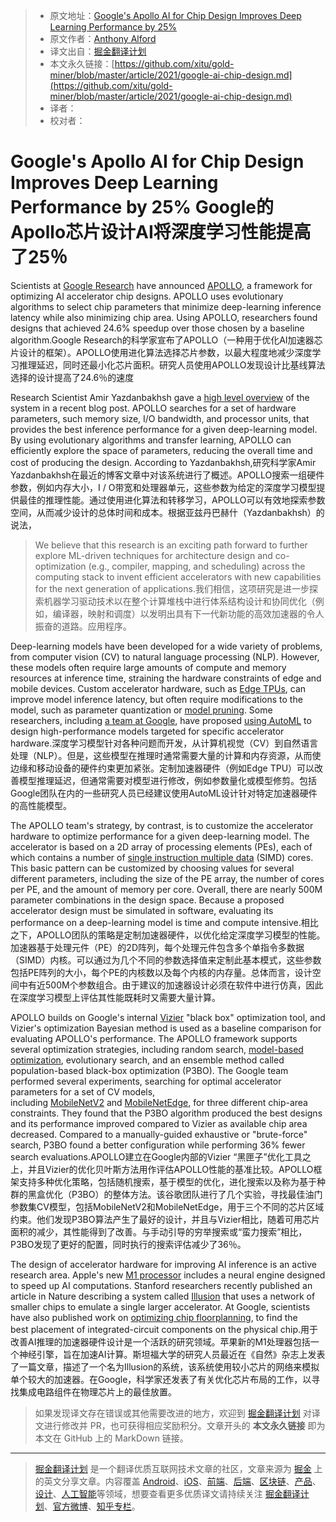 > * 原文地址：[Google's Apollo AI for Chip Design Improves Deep Learning Performance by 25%](https://www.infoq.com/news/2021/03/google-ai-chip-design)
> * 原文作者：[Anthony Alford]()
> * 译文出自：[掘金翻译计划](https://www.infoq.com/profile/Anthony-Alford/)
> * 本文永久链接：[https://github.com/xitu/gold-miner/blob/master/article/2021/google-ai-chip-design.md](https://github.com/xitu/gold-miner/blob/master/article/2021/google-ai-chip-design.md)
> * 译者：
> * 校对者：

# Google's Apollo AI for Chip Design Improves Deep Learning Performance by 25% Google的Apollo芯片设计AI将深度学习性能提高了25％

Scientists at [Google Research](https://research.google/) have announced [APOLLO](https://arxiv.org/abs/2102.01723), a framework for optimizing AI accelerator chip designs. APOLLO uses evolutionary algorithms to select chip parameters that minimize deep-learning inference latency while also minimizing chip area. Using APOLLO, researchers found designs that achieved 24.6% speedup over those chosen by a baseline algorithm.Google Research的科学家宣布了APOLLO（一种用于优化AI加速器芯片设计的框架）。APOLLO使用进化算法选择芯片参数，以最大程度地减少深度学习推理延迟，同时还最小化芯片面积。研究人员使用APOLLO发现设计比基线算法选择的设计提高了24.6％的速度

Research Scientist Amir Yazdanbakhsh gave a [high level overview](https://ai.googleblog.com/2021/02/machine-learning-for-computer.html) of the system in a recent blog post. APOLLO searches for a set of hardware parameters, such memory size, I/O bandwidth, and processor units, that provides the best inference performance for a given deep-learning model. By using evolutionary algorithms and transfer learning, APOLLO can efficiently explore the space of parameters, reducing the overall time and cost of producing the design. According to Yazdanbakhsh,研究科学家Amir Yazdanbakhsh在最近的博客文章中对该系统进行了概述。APOLLO搜索一组硬件参数，例如内存大小，I / O带宽和处理器单元，这些参数为给定的深度学习模型提供最佳的推理性能。通过使用进化算法和转移学习，APOLLO可以有效地探索参数空间，从而减少设计的总体时间和成本。根据亚兹丹巴赫什（Yazdanbakhsh）的说法，

> We believe that this research is an exciting path forward to further explore ML-driven techniques for architecture design and co-optimization (e.g., compiler, mapping, and scheduling) across the computing stack to invent efficient accelerators with new capabilities for the next generation of applications.我们相信，这项研究是进一步探索机器学习驱动技术以在整个计算堆栈中进行体系结构设计和协同优化（例如，编译器，映射和调度）以发明出具有下一代新功能的高效加速器的令人振奋的道路。应用程序。

Deep-learning models have been developed for a wide variety of problems, from computer vision (CV) to natural language processing (NLP). However, these models often require large amounts of compute and memory resources at inference time, straining the hardware constraints of edge and mobile devices. Custom accelerator hardware, such as [Edge TPUs](https://www.infoq.com/news/2020/12/google-coral-ai-iot/), can improve model inference latency, but often require modifications to the model, such as parameter quantization or [model pruning](https://www.infoq.com/presentations/tensorflow-lite/). Some researchers, including [a team at Google](https://arxiv.org/abs/2003.02838), have proposed [using AutoML](https://arxiv.org/abs/1812.00332) to design high-performance models targeted for specific accelerator hardware.深度学习模型针对各种问题而开发，从计算机视觉（CV）到自然语言处理（NLP）。但是，这些模型在推理时通常需要大量的计算和内存资源，从而使边缘和移动设备的硬件约束更加紧张。定制加速器硬件（例如Edge TPU）可以改善模型推理延迟，但通常需要对模型进行修改，例如参数量化或模型修剪。包括Google团队在内的一些研究人员已经建议使用AutoML设计针对特定加速器硬件的高性能模型。

The APOLLO team's strategy, by contrast, is to customize the accelerator hardware to optimize performance for a given deep-learning model. The accelerator is based on a 2D array of processing elements (PEs), each of which contains a number of [single instruction multiple data](https://www.sciencedirect.com/topics/computer-science/single-instruction-multiple-data) (SIMD) cores. This basic pattern can be customized by choosing values for several different parameters, including the size of the PE array, the number of cores per PE, and the amount of memory per core. Overall, there are nearly 500M parameter combinations in the design space. Because a proposed accelerator design must be simulated in software, evaluating its performance on a deep-learning model is time and compute intensive.相比之下，APOLLO团队的策略是定制加速器硬件，以优化给定深度学习模型的性能。加速器基于处理元件（PE）的2D阵列，每个处理元件包含多个单指令多数据（SIMD）内核。可以通过为几个不同的参数选择值来定制此基本模式，这些参数包括PE阵列的大小，每个PE的内核数以及每个内核的内存量。总体而言，设计空间中有近500M个参数组合。由于建议的加速器设计必须在软件中进行仿真，因此在深度学习模型上评估其性能既耗时又需要大量计算。

APOLLO builds on Google's internal [Vizier](https://research.google/pubs/pub46180/) "black box" optimization tool, and Vizier's optimization Bayesian method is used as a baseline comparison for evaluating APOLLO's performance. The APOLLO framework supports several optimization strategies, including random search, [model-based optimization](https://research.google/pubs/pub49138/), evolutionary search, and an ensemble method called population-based black-box optimization (P3BO). The Google team performed several experiments, searching for optimal accelerator parameters for a set of CV models, including [MobileNetV2](https://ai.googleblog.com/2018/04/mobilenetv2-next-generation-of-on.html) and [MobileNetEdge](https://ai.googleblog.com/2019/11/introducing-next-generation-on-device.html), for three different chip-area constraints. They found that the P3BO algorithm produced the best designs and its performance improved compared to Vizier as available chip area decreased. Compared to a manually-guided exhaustive or "brute-force" search, P3BO found a better configuration while performing 36% fewer search evaluations.APOLLO建立在Google内部的Vizier “黑匣子”优化工具之上，并且Vizier的优化贝叶斯方法用作评估APOLLO性能的基准比较。APOLLO框架支持多种优化策略，包括随机搜索，基于模型的优化，进化搜索以及称为基于种群的黑盒优化（P3BO）的整体方法。该谷歌团队进行了几个实验，寻找最佳油门参数集CV模型，包括MobileNetV2和MobileNetEdge，用于三个不同的芯片区域约束。他们发现P3BO算法产生了最好的设计，并且与Vizier相比，随着可用芯片面积的减少，其性能得到了改善。与手动引导的穷举搜索或“蛮力搜索”相比，P3BO发现了更好的配置，同时执行的搜索评估减少了36％。

The design of accelerator hardware for improving AI inference is an active research area. Apple's new [M1 processor](https://www.infoq.com/news/2020/11/apple-tensorflow-acceleration/) includes a neural engine designed to speed up AI computations. Stanford researchers recently published an article in Nature describing a system called [Illusion](https://ee.stanford.edu/news/research-news/01-19-2021/subhasish-mitra-hs-philip-wong-and-mary-wootters-system-can-run-ai) that uses a network of smaller chips to emulate a single larger accelerator. At Google, scientists have also published work on [optimizing chip floorplanning](https://ai.googleblog.com/2020/04/chip-design-with-deep-reinforcement.html), to find the best placement of integrated-circuit components on the physical chip.用于改善AI推理的加速器硬件设计是一个活跃的研究领域。苹果新的M1处理器包括一个神经引擎，旨在加速AI计算。斯坦福大学的研究人员最近在《自然》杂志上发表了一篇文章，描述了一个名为Illusion的系统，该系统使用较小芯片的网络来模拟单个较大的加速器。在Google，科学家还发表了有关优化芯片布局的工作，以寻找集成电路组件在物理芯片上的最佳放置。

> 如果发现译文存在错误或其他需要改进的地方，欢迎到 [掘金翻译计划](https://github.com/xitu/gold-miner) 对译文进行修改并 PR，也可获得相应奖励积分。文章开头的 **本文永久链接** 即为本文在 GitHub 上的 MarkDown 链接。

---

> [掘金翻译计划](https://github.com/xitu/gold-miner) 是一个翻译优质互联网技术文章的社区，文章来源为 [掘金](https://juejin.im) 上的英文分享文章。内容覆盖 [Android](https://github.com/xitu/gold-miner#android)、[iOS](https://github.com/xitu/gold-miner#ios)、[前端](https://github.com/xitu/gold-miner#前端)、[后端](https://github.com/xitu/gold-miner#后端)、[区块链](https://github.com/xitu/gold-miner#区块链)、[产品](https://github.com/xitu/gold-miner#产品)、[设计](https://github.com/xitu/gold-miner#设计)、[人工智能](https://github.com/xitu/gold-miner#人工智能)等领域，想要查看更多优质译文请持续关注 [掘金翻译计划](https://github.com/xitu/gold-miner)、[官方微博](http://weibo.com/juejinfanyi)、[知乎专栏](https://zhuanlan.zhihu.com/juejinfanyi)。
